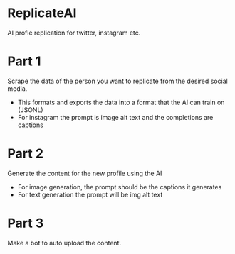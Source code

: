 # ReplicateAI
AI profle replication for twitter, instagram etc.
# Part 1 
Scrape the data of the person you want to replicate from the desired social media.
- This formats and exports the data into a format that the AI can train on (JSONL)
- For instagram the prompt is image alt text and the completions are captions

# Part 2 
Generate the content for the new profile using the AI
- For image generation, the prompt should be the captions it generates
- For text generation the prompt will be img alt text

# Part 3
Make a bot to auto upload the content.


